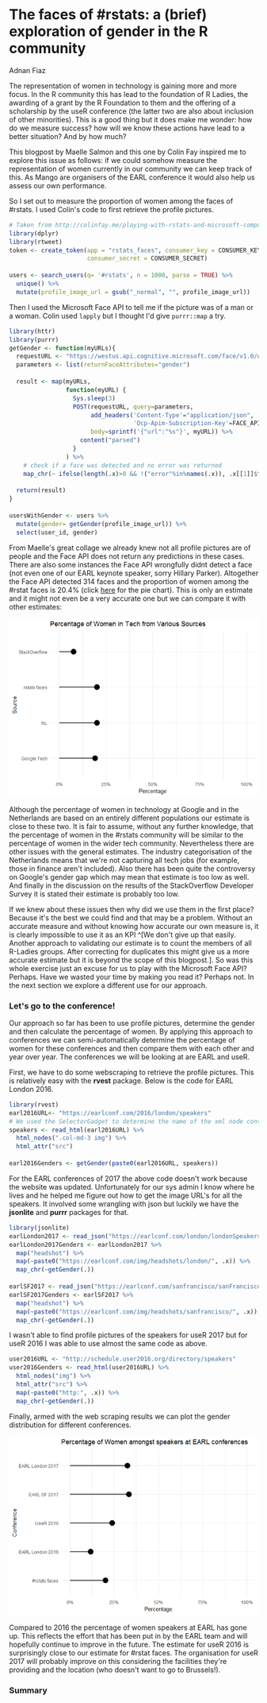 # The faces of #rstats: a (brief) exploration of gender in the R community
Adnan Fiaz  


The representation of women in technology is gaining more and more focus. In the R community this has lead to the foundation of R Ladies, the awarding of a grant by the R Foundation to them and the offering of a scholarship by the useR conference (the latter two are also about inclusion of other minorities). This is a good thing but it does make me wonder: how do we measure success? how will we know these actions have lead to a better situation? And by how much?

This blogpost by Maelle Salmon and this one by Colin Fay inspired me to explore this issue as follows: if we could somehow measure the representation of women currently in our community we can keep track of this. As Mango are organisers of the EARL conference it would also help us assess our own performance.

So I set out to measure the proportion of women among the faces of #rstats. I used Colin's code to first retrieve the profile pictures. 


```r
# Taken from http://colinfay.me/playing-with-rstats-and-microsoft-computer-vision-api/
library(dplyr)
library(rtweet)
token <- create_token(app = "rstats_faces", consumer_key = CONSUMER_KEY, 
                      consumer_secret = CONSUMER_SECRET)

users <- search_users(q= '#rstats', n = 1000, parse = TRUE) %>%
  unique() %>% 
  mutate(profile_image_url = gsub("_normal", "", profile_image_url))
```

Then I used the Microsoft Face API to tell me if the picture was of a man or a woman. Colin used `lapply` but I thought I'd give `purrr::map` a try.


```r
library(httr)
library(purrr)
getGender <- function(myURLs){
  requestURL <- "https://westus.api.cognitive.microsoft.com/face/v1.0/detect"
  parameters <- list(returnFaceAttributes="gender")
  
  result <- map(myURLs, 
                function(myURL) {
                  Sys.sleep(3)
                  POST(requestURL, query=parameters, 
                       add_headers('Content-Type'="application/json",
                                   'Ocp-Apim-Subscription-Key'=FACE_API_KEY), 
                       body=sprintf('{"url":"%s"}', myURL)) %>% 
                    content("parsed")
                  } 
                ) %>% 
    # check if a face was detected and no error was returned
    map_chr(~ ifelse(length(.x)>0 && !("error"%in%names(.x)), .x[[1]]$faceAttribute$gender, NA))
  
  return(result)
}

usersWithGender <- users %>% 
  mutate(gender= getGender(profile_image_url)) %>% 
  select(user_id, gender)
```


From Maelle's great collage we already knew not all profile pictures are of people and the Face API does not return any predictions in these cases. There are also some instances the Face API wrongfully didnt detect a face (not even one of our EARL keynote speaker, sorry Hillary Parker). Altogether the Face API detected  314 faces and the proportion of women among the #rstat faces is 20.4% (click [here](https://s-media-cache-ak0.pinimg.com/736x/57/6d/fe/576dfe57df89ef97cd31fd7601651bc2.jpg) for the pie chart). This is only an estimate and it might not even be a very accurate one but we can compare it with other estimates:

![](rstats_faces_files/figure-html/unnamed-chunk-4-1.png)<!-- -->

Although the percentage of women in technology at Google and in the Netherlands are based on an entirely different populations our estimate is close to these two. It is fair to assume, without any further knowledge, that the percentage of women in the #rstats community will be similar to the percentage of women in the wider tech community. Nevertheless there are other issues with the general estimates. The industry categorisation of the Netherlands means that we're not capturing all tech jobs (for example, those in finance aren't included). Also there has been quite the controversy on Google's gender gap which may mean that estimate is too low as well. And finally in the discussion on the results of the StackOverflow Developer Survey it is stated their estimate is probably too low. 

If we knew about these issues then why did we use them in the first place? Because it's the best we could find and that may be a problem. Without an accurate measure and without knowing how accurate our own measure is, it is clearly impossible to use it as an KPI ^[We don't give up that easily. Another approach to validating our estimate is to count the members of all R-Ladies groups. After correcting for duplicates this might give us a more accurate estimate but it is beyond the scope of this blogpost.]. So was this whole exercise just an excuse for us to play with the Microsoft Face API? Perhaps. Have we wasted your time by making you read it? Perhaps not. In the next section we explore a different use for our approach.

### Let's go to the conference!

Our approach so far has been to use profile pictures, determine the gender and then calculate the percentage of women. By applying this approach to conferences we can semi-automatically determine the percentage of women for these conferences and then compare them with each other and year over year. The conferences we will be looking at are EARL and useR. 

First, we have to do some webscraping to retrieve the profile pictures. This is relatively easy with the **rvest** package. Below is the code for EARL London 2016.


```r
library(rvest)
earl2016URL<- "https://earlconf.com/2016/london/speakers"
# We used the SelectorGadget to determine the name of the xml node containing the image tage
speakers <- read_html(earl2016URL) %>% 
  html_nodes(".col-md-3 img") %>% 
  html_attr("src")

earl2016Genders <- getGender(paste0(earl2016URL, speakers))
```

For the EARL conferences of 2017 the above code doesn't work because the website was updated. Unfortunately for our sys admin I know where he lives and he helped me figure out how to get the image URL's for all the speakers. It involved some wrangling with json but luckily we have the **jsonlite** and **purrr** packages for that.


```r
library(jsonlite)
earlLondon2017 <- read_json("https://earlconf.com/london/londonSpeakers.json")
earlLondon2017Genders <- earlLondon2017 %>% 
  map("headshot") %>% 
  map(~paste0("https://earlconf.com/img/headshots/london/", .x)) %>% 
  map_chr(~getGender(.))

earlSF2017 <- read_json("https://earlconf.com/sanfrancisco/sanFranciscoSpeakers.json")
earlSF2017Genders <- earlSF2017 %>% 
  map("headshot") %>% 
  map(~paste0("https://earlconf.com/img/headshots/sanfrancisco/", .x)) %>% 
  map_chr(~getGender(.))
```

I wasn't able to find profile pictures of the speakers for useR 2017 but for useR 2016 I was able to use almost the same code as above.  


```r
user2016URL <- "http://schedule.user2016.org/directory/speakers"
user2016Genders <- read_html(user2016URL) %>% 
  html_nodes("img") %>% 
  html_attr("src") %>% 
  map(~paste0("http:", .x)) %>% 
  map_chr(~getGender(.))
```

Finally, armed with the web scraping results we can plot the gender distribution for different conferences.

![](rstats_faces_files/figure-html/unnamed-chunk-8-1.png)<!-- -->

Compared to 2016  the percentage of women speakers at EARL has gone up. This reflects the effort that has been put in by the EARL team and will hopefully continue to improve in the future. The estimate for useR 2016 is surprisingly close to our estimate for #rstat faces. The organisation for useR 2017 will probably improve on this considering the facilities they're providing and the location (who doesn't want to go to Brussels!).

### Summary


